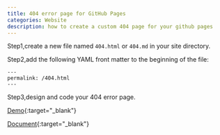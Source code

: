 ```yaml
---
title: 404 error page for GitHub Pages
categories: Website
description: how to create a custom 404 page for your github pages 
---
```


Step1,create a new file named `404.html` or `404.md` in your site directory.

Step2,add the following YAML front matter to the beginning of the file:

```text
---
permalink: /404.html
---
```

Step3,design and code your 404 error page.

[Demo](https://github.com/lcr/lcr.github.io/blob/master/404.html){:target="_blank"}

[Document](https://help.github.com/articles/creating-a-custom-404-page-for-your-github-pages-site/){:target="_blank"}